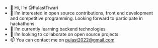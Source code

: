 - 👋 Hi, I’m @PulastTiwari
- 👀 I’m interested in open source contributions, front end development and competitive programming. Looking forward to participate in hackathons
- 🌱 I’m currently learning backend technologies
- 💞️ I’m looking to collaborate on open source projects
- 📫 You can contact me on pulast2022@gmail.com

<!---
PulastTiwari/PulastTiwari is a ✨ special ✨ repository because its `README.md` (this file) appears on your GitHub profile.
You can click the Preview link to take a look at your changes.
--->
